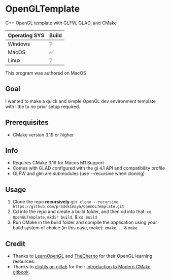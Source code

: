 # OpenGLTemplate
C++ OpenGL template with GLFW, GLAD, and CMake

| Operating SYS | Build |
|---------------|-------|
|Windows        |❔     |
|MacOS          |✅     |
|Linux          |❔     |

This program was authored on MacOS

## Goal
I wanted to make a quick and simple OpenGL dev environment template with little to no prior setup required.

## Prerequisites
- CMake version 3.19 or higher

## Info
- Requires CMake 3.19 for Macos M1 Support
- Comes with GLAD configured with the gl 4.1 API and compatibility profile
- GLFW and glm are submodules (use --recursive when cloning)

## Usage
1. Clone the repo **recursively** `git clone --recursive https://github.com/prodskimaya/OpenGLTemplate.git`
2. Cd into the repo and create a build folder, and then cd into that: `cd OpenGLTemplate`, `mkdir build`, & `cd build`
3. Run CMake in the build folder and compile the application using your build system of choice (in this case, make): `cmake ..` & `make`

## Credit
- Thanks to [LearnOpenGL](https://learnopengl.com) and [TheCherno](https://github.com/TheCherno) for their OpenGL learning resources.
- Thanks to [cliutils on gitlab](https://cliutils.gitlab.io/) for their [Introduction to Modern CMake gitbook](https://cliutils.gitlab.io/modern-cmake/).
